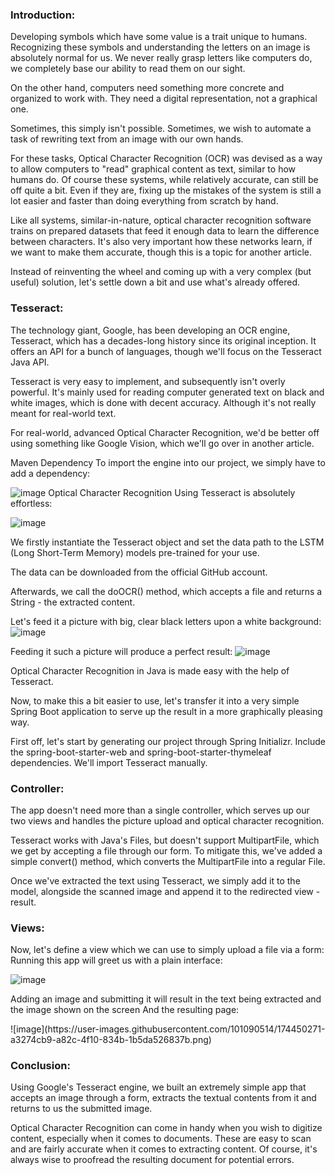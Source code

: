<h3>Introduction:</h3>
               <p> Developing symbols which have some value is a trait unique to humans. Recognizing these symbols and understanding the letters on an image is absolutely normal for us. We never really grasp letters like computers do, we completely base our ability to read them on our sight.

On the other hand, computers need something more concrete and organized to work with. They need a digital representation, not a graphical one.

Sometimes, this simply isn't possible. Sometimes, we wish to automate a task of rewriting text from an image with our own hands.

For these tasks, Optical Character Recognition (OCR) was devised as a way to allow computers to "read" graphical content as text, similar to how humans do. Of course these systems, while relatively accurate, can still be off quite a bit. Even if they are, fixing up the mistakes of the system is still a lot easier and faster than doing everything from scratch by hand.

Like all systems, similar-in-nature, optical character recognition software trains on prepared datasets that feed it enough data to learn the difference between characters. It's also very important how these networks learn, if we want to make them accurate, though this is a topic for another article.


Instead of reinventing the wheel and coming up with a very complex (but useful) solution, let's settle down a bit and use what's already offered.</p>

<h3>Tesseract:</h3>
<p>The technology giant, Google, has been developing an OCR engine, Tesseract, which has a decades-long history since its original inception. It offers an API for a bunch of languages, though we'll focus on the Tesseract Java API.

Tesseract is very easy to implement, and subsequently isn't overly powerful. It's mainly used for reading computer generated text on black and white images, which is done with decent accuracy. Although it's not really meant for real-world text.

For real-world, advanced Optical Character Recognition, we'd be better off using something like Google Vision, which we'll go over in another article.

Maven Dependency
To import the engine into our project, we simply have to add a dependency:

![image](https://user-images.githubusercontent.com/101090514/174450096-0fced6af-b285-440e-82f6-293784f051f1.png)
Optical Character Recognition
Using Tesseract is absolutely effortless:

![image](https://user-images.githubusercontent.com/101090514/174450125-8c4bf577-3682-4a76-8824-63e755ee712d.png)

We firstly instantiate the Tesseract object and set the data path to the LSTM (Long Short-Term Memory) models pre-trained for your use.

The data can be downloaded from the official GitHub account.

Afterwards, we call the doOCR() method, which accepts a file and returns a String - the extracted content.


Let's feed it a picture with big, clear black letters upon a white background:
![image](https://user-images.githubusercontent.com/101090514/174449855-bb349742-38fb-4420-98da-30e765592e99.png)


Feeding it such a picture will produce a perfect result:
![image](https://user-images.githubusercontent.com/101090514/174449880-4fa591c1-9996-4e8f-b21c-167fe0d46d9f.png)

Optical Character Recognition in Java is made easy with the help of Tesseract.

Now, to make this a bit easier to use, let's transfer it into a very simple Spring Boot application to serve up the result in a more graphically pleasing way.

First off, let's start by generating our project through Spring Initializr. Include the spring-boot-starter-web and spring-boot-starter-thymeleaf dependencies. We'll import Tesseract manually.</p>


<h3>Controller:</h3>
<p>The app doesn't need more than a single controller, which serves up our two views and handles the picture upload and optical character recognition.



Tesseract works with Java's Files, but doesn't support MultipartFile, which we get by accepting a file through our form. To mitigate this, we've added a simple convert() method, which converts the MultipartFile into a regular File.</p>

Once we've extracted the text using Tesseract, we simply add it to the model, alongside the scanned image and append it to the redirected view - result.</p>

<h3>Views:</h3>
<p>Now, let's define a view which we can use to simply upload a file via a form:
Running this app will greet us with a plain interface:</p>

![image](https://user-images.githubusercontent.com/101090514/174449520-c9dd3140-1b3c-4411-b5fe-4b82e69e06e6.png)
<p>Adding an image and submitting it will result in the text being extracted and the image shown on the screen And the resulting page:</p>
![image](https://user-images.githubusercontent.com/101090514/174450271-a3274cb9-a82c-4f10-834b-1b5da526837b.png)




<h3>Conclusion:</h3>
<p>Using Google's Tesseract engine, we built an extremely simple app that accepts an image through a form, extracts the textual contents from it and returns to us the submitted image.

Optical Character Recognition can come in handy when you wish to digitize content, especially when it comes to documents. These are easy to scan and are fairly accurate when it comes to extracting content. Of course, it's always wise to proofread the resulting document for potential errors.</p>
